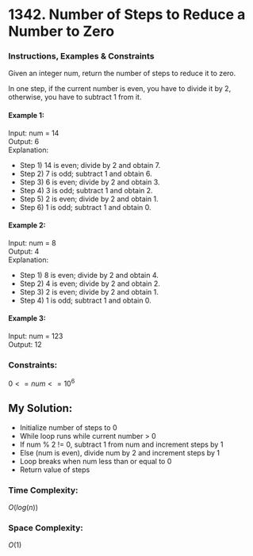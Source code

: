 # 1342. Number of Steps to Reduce a Number to Zero

### Instructions, Examples & Constraints

Given an integer num, return the number of steps to reduce it to zero.

In one step, if the current number is even, you have to divide it by 2, otherwise, you have to subtract 1 from it.

#### Example 1:

Input: num = 14  
Output: 6  
Explanation:   
- Step 1) 14 is even; divide by 2 and obtain 7. 
- Step 2) 7 is odd; subtract 1 and obtain 6.
- Step 3) 6 is even; divide by 2 and obtain 3. 
- Step 4) 3 is odd; subtract 1 and obtain 2. 
- Step 5) 2 is even; divide by 2 and obtain 1. 
- Step 6) 1 is odd; subtract 1 and obtain 0.

#### Example 2:

Input: num = 8  
Output: 4  
Explanation:   
- Step 1) 8 is even; divide by 2 and obtain 4. 
- Step 2) 4 is even; divide by 2 and obtain 2. 
- Step 3) 2 is even; divide by 2 and obtain 1. 
- Step 4) 1 is odd; subtract 1 and obtain 0.

#### Example 3:

Input: num = 123  
Output: 12

### Constraints:

$0 <= num <= 10^6$

## My Solution:

- Initialize number of steps to 0
- While loop runs while current number > 0
- If num % 2 != 0, subtract 1 from num and increment steps by 1
- Else (num is even), divide num by 2 and increment steps by 1
- Loop breaks when num less than or equal to 0
- Return value of steps

### Time Complexity:

$O(log(n))$

### Space Complexity:

$O(1)$

